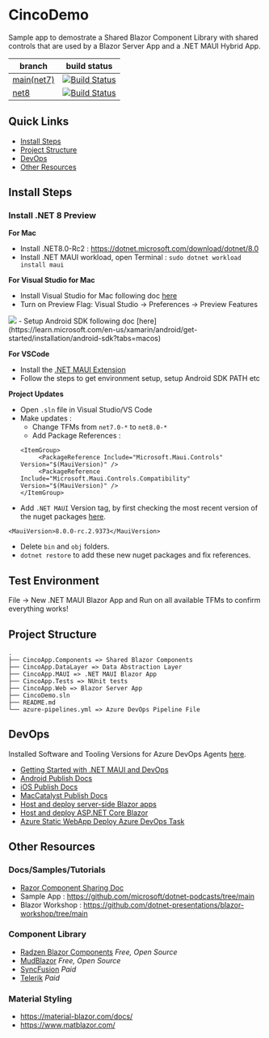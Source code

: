 # CincoDemo

Sample app to demostrate a Shared Blazor Component Library with shared controls that are used by a Blazor Server App and a .NET MAUI Hybrid App. 

| branch | build status |
| --- | --- |
| [main(net7)](https://github.com/Sweekriti91/CincoDemo) | [![Build Status](https://dotnetcst.visualstudio.com/MobCAT/_apis/build/status%2FSweekriti91.CincoDemo?branchName=main)](https://dotnetcst.visualstudio.com/MobCAT/_build/latest?definitionId=175&branchName=main) |
| [net8](https://github.com/Sweekriti91/CincoDemo/tree/net8) | [![Build Status](https://dotnetcst.visualstudio.com/MobCAT/_apis/build/status%2FSweekriti91.CincoDemo?branchName=net8)](https://dotnetcst.visualstudio.com/MobCAT/_build/latest?definitionId=175&branchName=net8) |

## Quick Links

- [Install Steps](#install-steps)
- [Project Structure](#project-structure)
- [DevOps](#devops)
- [Other Resources](#other-resources)


## Install Steps

### Install .NET 8 Preview 
**For Mac**
- Install .NET8.0-Rc2 : https://dotnet.microsoft.com/download/dotnet/8.0
- Install .NET MAUI workload, open Terminal : `sudo dotnet workload install maui`

**For Visual Studio for Mac**
- Install Visual Studio for Mac following doc [here](https://learn.microsoft.com/en-us/visualstudio/mac/installation?view=vsmac-2022)
- Turn on Preview Flag: Visual Studio -> Preferences -> Preview Features 
<img src="https://devblogs.microsoft.com/dotnet/wp-content/uploads/sites/10/2023/07/vsm_enable_net8.png" >
- Setup Android SDK following doc [here](https://learn.microsoft.com/en-us/xamarin/android/get-started/installation/android-sdk?tabs=macos) 

**For VSCode**
- Install the [.NET MAUI Extension](https://marketplace.visualstudio.com/items?itemName=ms-dotnettools.dotnet-maui)
- Follow the steps to get environment setup, setup Android SDK PATH etc

**Project Updates**
- Open `.sln` file in Visual Studio/VS Code
- Make updates :
    - Change TFMs from `net7.0-*` to `net8.0-*`
    - Add Package References :
   ``` 
   <ItemGroup>
        <PackageReference Include="Microsoft.Maui.Controls" Version="$(MauiVersion)" />
        <PackageReference Include="Microsoft.Maui.Controls.Compatibility" Version="$(MauiVersion)" />
   </ItemGroup> 
   ```
- Add  `.NET MAUI` Version tag, by first checking the most recent version of the nuget packages [here](https://www.nuget.org/packages/Microsoft.Maui.Controls/8.0.0-rc.2.9373). 
```
<MauiVersion>8.0.0-rc.2.9373</MauiVersion> 
```
- Delete `bin` and `obj` folders. 
- `dotnet restore` to add these new nuget packages and fix references.

## Test Environment
File -> New .NET MAUI Blazor App and Run on all available TFMs to confirm everything works!

## Project Structure

```
.
├── CincoApp.Components => Shared Blazor Components
├── CincoApp.DataLayer => Data Abstraction Layer
├── CincoApp.MAUI => .NET MAUI Blazor App
├── CincoApp.Tests => NUnit tests
├── CincoApp.Web => Blazor Server App
├── CincoDemo.sln
├── README.md
└── azure-pipelines.yml => Azure DevOps Pipeline File
```

## DevOps

Installed Software and Tooling Versions for Azure DevOps Agents [here](https://learn.microsoft.com/en-us/azure/devops/pipelines/agents/hosted?view=azure-devops&tabs=yaml#software).

- [Getting Started with .NET MAUI and DevOps](https://devblogs.microsoft.com/dotnet/devops-for-dotnet-maui/)
- [Android Publish Docs](https://learn.microsoft.com/en-us/dotnet/maui/android/deployment/)
- [iOS Publish Docs](https://learn.microsoft.com/en-us/dotnet/maui/ios/deployment/)
- [MacCatalyst Publish Docs](https://learn.microsoft.com/en-us/dotnet/maui/mac-catalyst/deployment/)
- [Host and deploy server-side Blazor apps](https://learn.microsoft.com/en-us/aspnet/core/blazor/host-and-deploy/server?view=aspnetcore-7.0)
- [Host and deploy ASP.NET Core Blazor](https://learn.microsoft.com/en-us/aspnet/core/blazor/host-and-deploy/?view=aspnetcore-7.0&tabs=visual-studio)
- [Azure Static WebApp Deploy Azure DevOps Task](https://learn.microsoft.com/en-us/azure/devops/pipelines/tasks/reference/azure-static-web-app-v0?view=azure-pipelines)

## Other Resources

### Docs/Samples/Tutorials

- [Razor Component Sharing Doc](https://learn.microsoft.com/en-us/aspnet/core/blazor/hybrid/class-libraries?view=aspnetcore-7.0)
- Sample App : https://github.com/microsoft/dotnet-podcasts/tree/main
- Blazor Workshop : https://github.com/dotnet-presentations/blazor-workshop/tree/main

### Component Library
- [Radzen Blazor Components](https://blazor.radzen.com/) *Free, Open Source*
- [MudBlazor](https://mudblazor.com/) *Free, Open Source*
- [SyncFusion](https://www.syncfusion.com/blazor-components) *Paid*
- [Telerik](https://www.telerik.com/blazor-ui) *Paid*

### Material Styling 
- https://material-blazor.com/docs/
- https://www.matblazor.com/